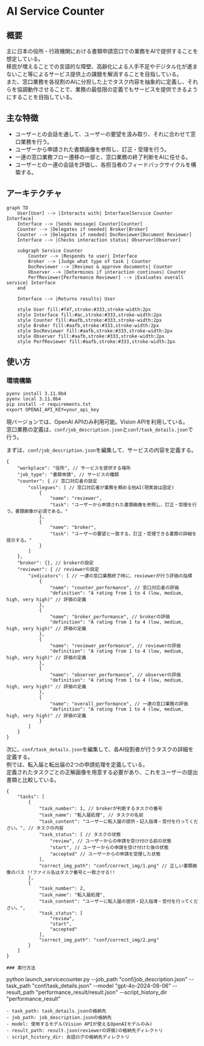 # AI Service Counter

## 概要

主に日本の役所・行政機関における書類申請窓口での業務をAIで提供することを想定している。  
移民が増えることでの言語的な障壁、高齢化による人手不足やデジタル化が進まないこと等によるサービス提供上の課題を解消することを目指している。  
また、窓口業務を各役割のAIに分担した上でタスク内容を抽象的に定義し、それらを協調動作させることで、業務の最低限の定義でもサービスを提供できるようにすることを目指している。  

## 主な特徴
- ユーザーとの会話を通して、ユーザーの要望を汲み取り、それに合わせて窓口業務を行う。
- ユーザーから申請された書類画像を参照し、訂正・受理を行う。
- 一連の窓口業務フロー遷移の一部と、窓口業務の終了判断をAIに任せる。
- ユーザーとの一連の会話を評価し、各担当者のフィードバックサイクルを構築する。

## アーキテクチャ

```mermaid
graph TD
    User[User] --> |Interacts with| Interface[Service Counter Interface]
    Interface --> |Sends message| Counter[Counter]
    Counter --> |Delegates if needed| Broker[Broker]
    Counter --> |Delegates if needed| DocReviewer[Document Reviewer]
    Interface --> |Checks interaction status| Observer[Observer]
    
    subgraph Service Counter
        Counter --> |Responds to user| Interface
        Broker --> |Judge what type of task | Counter
        DocReviewer --> |Reviews & approve documents| Counter
        Observer --> |Determines if interaction continues| Counter
        PerfReviewer[Performance Reviewer] --> |Evaluates overall service| Interface
    end

    Interface --> |Returns results| User

    style User fill:#f4f,stroke:#333,stroke-width:2px
    style Interface fill:#ac,stroke:#333,stroke-width:2px
    style Counter fill:#aafb,stroke:#333,stroke-width:2px
    style Broker fill:#aafb,stroke:#333,stroke-width:2px 
    style DocReviewer fill:#aafb,stroke:#333,stroke-width:2px
    style Observer fill:#aafb,stroke:#333,stroke-width:2px
    style PerfReviewer fill:#aafb,stroke:#333,stroke-width:2px

```

## 使い方
### 環境構築
```
pyenv install 3.11.0b4
pyenv local 3.11.0b4
pip install -r requirements.txt
export OPENAI_API_KEY=your_api_key
```
現バージョンでは、OpenAI APIのみ利用可能。Vision APIを利用している。  
窓口業務の定義は、`conf/job_description.json`と`conf/task_details.json`で行う。  

まずは、`conf/job_description.json`を編集して、サービスの内容を定義する。
```
{
    "workplace": "役所", // サービスを提供する場所
    "job_type": "書類申請", // サービスの種類
    "counter": { // 窓口対応者の設定
        "collegues": [ // 窓口対応者が業務を頼める他AI(現実装は固定)
            {
                "name": "reviewer",
                "task": "ユーザーから申請された書類画像を参照し、訂正・受理を行う。書類画像が必須である。"
            },
            {
                "name": "broker",
                "task": "ユーザーの要望と一致する、訂正・受理できる書類の詳細を提示する。"
            }
        ]
    },
    "broker": {}, // brokerの設定
    "reviewer": { // reviewerの設定
        "indicators": [ // 一連の窓口業務終了時に、reviewerが行う評価の指標
            {
                "name": "counter_performance", // 窓口対応者の評価
                "definition": "A rating from 1 to 4 (low, medium, high, very high)" // 評価の定義
            },
            {
                "name": "broker_performance", // brokerの評価
                "definition": "A rating from 1 to 4 (low, medium, high, very high)" // 評価の定義
            },
            {
                "name": "reviewer_performance", // reviewerの評価
                "definition": "A rating from 1 to 4 (low, medium, high, very high)" // 評価の定義
            },
            {
                "name": "observer_performance", // observerの評価
                "definition": "A rating from 1 to 4 (low, medium, high, very high)" // 評価の定義
            },
            {
                "name": "overall_performance", // 一連の窓口業務の評価
                "definition": "A rating from 1 to 4 (low, medium, high, very high)" // 評価の定義
            }
        ]
    }
}

```

次に、`conf/task_details.json`を編集して、各AI役割者が行うタスクの詳細を定義する。  
例では、転入届と転出届の2つの申請処理を定義している。  
定義されたタスクごとの正解画像を用意する必要があり、これをユーザーの提出書類と比較している。  
```
{
    "tasks": [
        {
            "task_number": 1, // brokerが判断するタスクの番号
            "task_name": "転入届処理", // タスクの名前
            "task_content": "ユーザーに転入届の提供・記入指導・受付を行ってください。", // タスクの内容
            "task_status": [ // タスクの状態
                "review", // ユーザーからの申請を受け付ける前の状態
                "start", // ユーザーからの申請を受け付けた後の状態
                "accepted" // ユーザーからの申請を受理した状態
            ],
            "correct_img_path": "conf/correct_img/1.png" // 正しい書類画像のパス !!ファイル名はタスク番号と一致させる!!
        },
        {
            "task_number": 2,
            "task_name": "転入届処理",
            "task_content": "ユーザーに転入届の提供・記入指導・受付を行ってください。",
            "task_status": [
                "review",
                "start",
                "accepted"
            ],
            "correct_img_path": "conf/correct_img/2.png"
        }
    ]
}

### 実行方法
```
python launch_servicecounter.py --job_path "conf/job_description.json" --task_path "conf/task_details.json" --model "gpt-4o-2024-08-06" --result_path "performance_result/result.json" --script_history_dir "performance_result"
```
- task_path: task_details.jsonの格納先
- job_path: job_description.jsonの格納先
- model: 使用するモデル(Vision APIが使えるOpenAIモデルのみ)
- result_path: result.json(reviewerの評価)の格納先ディレクトリ
- script_history_dir: 会話ログの格納先ディレクトリ
